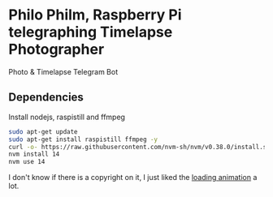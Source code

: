 # Philo Philm, Raspberry Pi telegraphing Timelapse Photographer
Photo &amp; Timelapse Telegram Bot

## Dependencies
Install nodejs, raspistill and ffmpeg

```sh
sudo apt-get update
sudo apt-get install raspistill ffmpeg -y
curl -o- https://raw.githubusercontent.com/nvm-sh/nvm/v0.38.0/install.sh | bash
nvm install 14
nvm use 14
```

I don't know if there is a copyright on it, I just liked the [loading animation](https://smashinghub.com/10-cool-loading-animated-gif.htm) a lot.